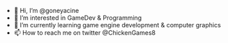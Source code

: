 - 👋 Hi, I’m @goneyacine
- 👀 I’m interested in GameDev & Programming 
- 🌱 I’m currently learning game engine development & computer graphics
- 📫 How to reach me on twitter @ChickenGames8

<!---
goneyacine/goneyacine is a ✨ special ✨ repository because its `README.md` (this file) appears on your GitHub profile.
You can click the Preview link to take a look at your changes.
--->
